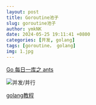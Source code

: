 ```yaml
---
layout: post
title: Goroutine池子
slug: goroutine池子
author: ymkNK
date: 2024-05-25 19:11:41 +0800
categories: [开发, golang]
tags: [goroutine， golang]
img: 1.jpg
---
```



[Go 每日一库之 ants](https://darjun.github.io/2021/06/03/godailylib/ants/)


![并发/并行](https://miro.medium.com/v2/resize:fit:409/1*_4B2PKsJn9pUz3jbTnBnYw.png)


[golang教程](https://www.topgoer.com/)

